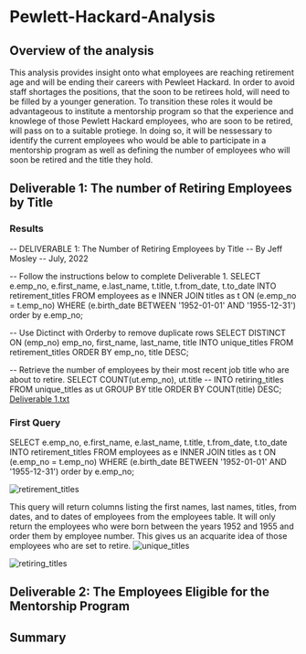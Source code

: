 # Pewlett-Hackard-Analysis
## Overview of the analysis
This analysis provides insight onto what employees are reaching retirement age and will be ending their careers with Pewleet Hackard. In order to avoid staff shortages the positions, that the soon to be retirees hold, will need to be filled by a younger generation. To transition these roles it would be advantageous to institute a mentorship program so that the experience and knowlege of those Pewlett Hackard employees, who are soon to be retired, will pass on to a suitable protiege. In doing so, it will be nessessary to identify the current employees who would be able to participate in a mentorship program as well as defining the number of employees who will soon be retired and the title they hold.
## Deliverable 1: The number of Retiring Employees by Title
### Results
-- DELIVERABLE 1: The Number of Retiring Employees by Title
-- By Jeff Mosley
-- July, 2022

-- Follow the instructions below to complete Deliverable 1.
SELECT e.emp_no,
       e.first_name,
       e.last_name,
       t.title,
       t.from_date,
       t.to_date
INTO retirement_titles
FROM employees as e
INNER JOIN titles as t
ON (e.emp_no = t.emp_no)
WHERE (e.birth_date BETWEEN '1952-01-01' AND '1955-12-31')
order by e.emp_no;

-- Use Dictinct with Orderby to remove duplicate rows
SELECT DISTINCT ON (emp_no) emp_no,
first_name,
last_name,
title
INTO unique_titles
FROM retirement_titles
ORDER BY emp_no, title DESC;

-- Retrieve the number of employees by their most recent job title who are about to retire.
SELECT COUNT(ut.emp_no),
ut.title
-- INTO retiring_titles
FROM unique_titles as ut
GROUP BY title 
ORDER BY COUNT(title) DESC;
[Deliverable 1.txt](https://github.com/MosleyJD65109/Pewlett-Hackard-Analysis/files/9174608/Deliverable.1.txt)
### First Query

SELECT e.emp_no,
       e.first_name,
       e.last_name,
       t.title,
       t.from_date,
       t.to_date
INTO retirement_titles
FROM employees as e
INNER JOIN titles as t
ON (e.emp_no = t.emp_no)
WHERE (e.birth_date BETWEEN '1952-01-01' AND '1955-12-31')
order by e.emp_no;

![retirement_titles](https://user-images.githubusercontent.com/104540261/180622109-2bfcf5f6-2388-440d-b8e3-02afcc2ff877.png)

This query will return columns listing the first names, last names, titles, from dates, and to dates of employees from the employees table. It will only return the employees who were born between the years 1952 and 1955 and order them by employee number. This gives us an acquarite idea of those employees who are set to retire.
![unique_titles](https://user-images.githubusercontent.com/104540261/180622111-47bdb654-7b16-43d2-853f-829587051498.png)

![retiring_titles](https://user-images.githubusercontent.com/104540261/180622116-7d5ccf78-39ed-48d7-b0c5-27c6b01b6fcb.png)



## Deliverable 2: The Employees Eligible for the Mentorship Program
## Summary
